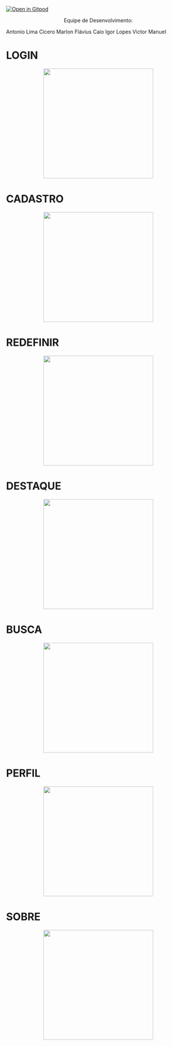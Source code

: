 [![Open in Gitpod](https://gitpod.io/button/open-in-gitpod.svg)](http://gitpod.io/#https://github.com/Victormbg/AllBuildingApp)
<br>

<p align="center">
Equipe de Desenvolvimento:
  
Antonio Lima
Cícero Marlon
Flávius Caio
Igor Lopes
Victor Manuel
</p>

<h1>LOGIN</h1>
<!-- Login -->
<p align="center">
<img src="./src/assets/img/login.png" width="300px"><br>
</p>

<h1>CADASTRO</h1>
<!-- Cadastro -->
<p align="center">
<img src="./src/assets/img/loginCad.png" width="300px"><br>
</p>

<h1>REDEFINIR</h1>
<!-- Redefinir -->
<p align="center">
<img src="./src/assets/img/loginRed.png" width="300px"><br>
</p>

<h1>DESTAQUE</h1>
<!-- Destaque -->
<p align="center">
<img src="./src/assets/img/destaque.png" width="300px"><br>
</p>

<h1>BUSCA</h1>
<!-- Busca -->
<p align="center">
<img src="./src/assets/img/busca.png" width="300px"><br>
</p>

<h1>PERFIL</h1>
<!-- Perfil -->
<p align="center">
<img src="./src/assets/img/perfil.png" width="300px"><br>
</p>

<h1>SOBRE</h1>
<!-- Sobre -->
<p align="center">
<img src="./src/assets/img/Sobre.png" width="300px"><br>
</p>

